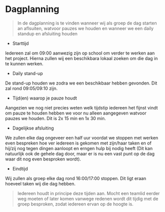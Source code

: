 # Dagplanning

> In de dagplanning is te vinden wanneer wij als groep de dag starten an aflsuiten, watvoor pauzes we houden en wanneer we een daily standup en afsluiting houden

 - Starttijd

Iedereen zal om 09:00 aanwezig zijn op school om verder te werken aan het project. Hierna zullen wij een beschikbara lokaal zoeken om die dag in te kunnen werken.

 - Daily stand-up

De stand-up houden we zodra we een beschikbaar hebben gevonden. Dit zal rond 09:05/09:10 zijn.

 - Tijd(en) waarop je pauze houdt

 Aangezien we nog niet precies weten welk tijdstip iedereen het fijnst vindt om pauze te houden hebben we voor nu alleen aangegeven watvoor pauzes we houden. Dit is 2x 15 min en 1x 30 min.

 - Dagelijkse afsluiting
 
 We zullen elke dag ongeveer een half uur voordat we stoppen met werken even bespreken hoe ver iedereen is gekomen met zijn/haar taken en of hij/zij nog tegen dingen aanloopt en erngen hulp bij nodig heeft (Dit kan natuurlijk ook de gehele dag door, maar er is nu een vast punt op de dag waar dit nog even besproken wordt).

 - Eindtijd

Wij zullen als groep elke dag rond 16:00/17:00 stoppen. Dit ligt eraan hoeveel taken wij die dag hebben.

> Iedereen houdt in principe deze tijden aan. Mocht een teamlid eerder weg moeten of later komen vanwege redenen wordt dit tijdig met de groep besproken, zodat iedereen ervan op de hoogte is.
